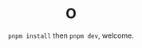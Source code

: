 <div align="center"><h1>O</h1></div>

<div align="center">
<code>pnpm install</code> then <code>pnpm dev</code>, welcome.
</div>
